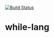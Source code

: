 [![Build Status](https://travis-ci.org/dnlkrgr/while-lang.svg?branch=master)](https://travis-ci.org/dnlkrgr/while-lang)

# while-lang


